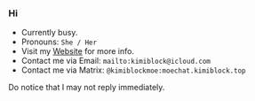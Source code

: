 ### Hi

- Currently busy.
- Pronouns: `She / Her`
- Visit my [Website](https://blog.kimiblock.top/about) for more info.
- Contact me via Email: `mailto:kimiblock@icloud.com`
- Contact me via Matrix: `@kimiblockmoe:moechat.kimiblock.top`

Do notice that I may not reply immediately.